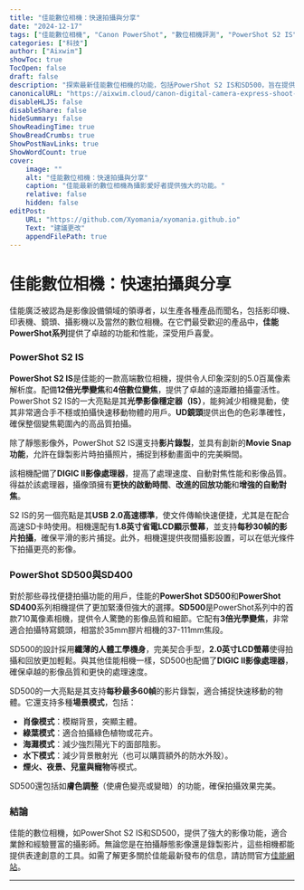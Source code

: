 ```yaml
---
title: "佳能數位相機：快速拍攝與分享"
date: "2024-12-17"
tags: ["佳能數位相機", "Canon PowerShot", "數位相機評測", "PowerShot S2 IS", "PowerShot SD500"]
categories: ["科技"]
author: ["Aixwim"]
showToc: true
TocOpen: false
draft: false
description: "探索最新佳能數位相機的功能，包括PowerShot S2 IS和SD500，旨在提供卓越的影像品質和便捷的分享體驗。"
canonicalURL: "https://aixwim.cloud/canon-digital-camera-express-shoot-and-share"
disableHLJS: false
disableShare: false
hideSummary: false
ShowReadingTime: true
ShowBreadCrumbs: true
ShowPostNavLinks: true
ShowWordCount: true
cover:
    image: ""
    alt: "佳能數位相機：快速拍攝與分享"
    caption: "佳能最新的數位相機為攝影愛好者提供強大的功能。"
    relative: false
    hidden: false
editPost:
    URL: "https://github.com/Xyomania/xyomania.github.io"
    Text: "建議更改"
    appendFilePath: true
---
```


# 佳能數位相機：快速拍攝與分享

佳能廣泛被認為是影像設備領域的領導者，以生產各種產品而聞名，包括影印機、印表機、鏡頭、攝影機以及當然的數位相機。在它們最受歡迎的產品中，**佳能PowerShot系列**提供了卓越的功能和性能，深受用戶喜愛。

### PowerShot S2 IS

**PowerShot S2 IS**是佳能的一款高端數位相機，提供令人印象深刻的5.0百萬像素解析度。配備**12倍光學變焦**和**4倍數位變焦**，提供了卓越的遠距離拍攝靈活性。PowerShot S2 IS的一大亮點是其**光學影像穩定器（IS）**，能夠減少相機晃動，使其非常適合手不穩或拍攝快速移動物體的用戶。**UD鏡頭**提供出色的色彩準確性，確保整個變焦範圍內的高品質拍攝。

除了靜態影像外，PowerShot S2 IS還支持**影片錄製**，並具有創新的**Movie Snap功能**，允許在錄製影片時拍攝照片，捕捉到移動畫面中的完美瞬間。

該相機配備了**DIGIC II影像處理器**，提高了處理速度、自動對焦性能和影像品質。得益於該處理器，攝像頭擁有**更快的啟動時間**、**改進的回放功能**和**增強的自動對焦**。

S2 IS的另一個亮點是其**USB 2.0高速標準**，使文件傳輸快速便捷，尤其是在配合高速SD卡時使用。相機還配有**1.8英寸省電LCD顯示螢幕**，並支持**每秒30幀的影片拍攝**，確保平滑的影片捕捉。此外，相機還提供夜間攝影設置，可以在低光條件下拍攝更亮的影像。

### PowerShot SD500與SD400

對於那些尋找便捷拍攝功能的用戶，佳能的**PowerShot SD500**和**PowerShot SD400**系列相機提供了更加緊湊但強大的選擇。**SD500**是PowerShot系列中的首款710萬像素相機，提供令人驚艷的影像品質和細節。它配有**3倍光學變焦**，非常適合拍攝特寫鏡頭，相當於35mm膠片相機的37-111mm焦段。

SD500的設計採用**纖薄的人體工學機身**，完美契合手型，**2.0英寸LCD螢幕**使得拍攝和回放更加輕鬆。與其他佳能相機一樣，SD500也配備了**DIGIC II影像處理器**，確保卓越的影像品質和更快的處理速度。

SD500的一大亮點是其支持**每秒最多60幀**的影片錄製，適合捕捉快速移動的物體。它還支持多種**場景模式**，包括：

- **肖像模式**：模糊背景，突顯主體。
- **綠葉模式**：適合拍攝綠色植物或花卉。
- **海灘模式**：減少強烈陽光下的面部陰影。
- **水下模式**：減少背景散射光（也可以購買額外的防水外殼）。
- **煙火、夜景、兒童與寵物**等模式。

SD500還包括如**膚色調整**（使膚色變亮或變暗）的功能，確保拍攝效果完美。

### 結論

佳能的數位相機，如PowerShot S2 IS和SD500，提供了強大的影像功能，適合業餘和經驗豐富的攝影師。無論您是在拍攝靜態影像還是錄製影片，這些相機都能提供表達創意的工具。如需了解更多關於佳能最新發布的信息，請訪問官方[佳能網站](https://www.usa.canon.com)。

---
